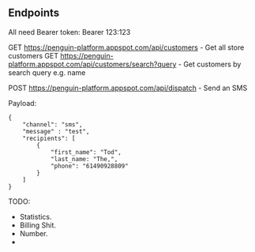 
## Endpoints

All need Bearer token: Bearer 123:123 

GET https://penguin-platform.appspot.com/api/customers - Get all store customers
GET https://penguin-platform.appspot.com/api/customers/search?query - Get customers by search query e.g. name

POST https://penguin-platform.appspot.com/api/dispatch - Send an SMS

Payload:

```
{
    "channel": "sms",
    "message" : "test",
	"recipients": [
		{ 
		    "first_name": "Tod",
		    "last_name: "The,",
		    "phone": "61490928809" 
		}
	]
}
```

TODO: 

- Statistics.
- Billing Shit.
- Number.
- 

